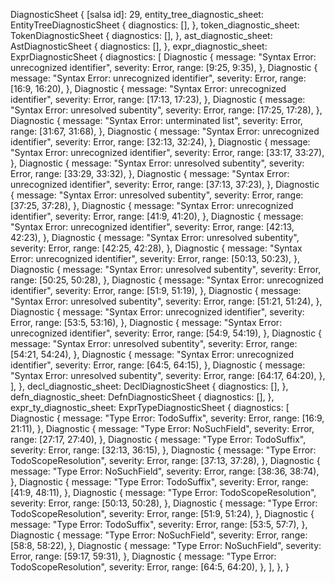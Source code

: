 DiagnosticSheet {
    [salsa id]: 29,
    entity_tree_diagnostic_sheet: EntityTreeDiagnosticSheet {
        diagnostics: [],
    },
    token_diagnostic_sheet: TokenDiagnosticSheet {
        diagnostics: [],
    },
    ast_diagnostic_sheet: AstDiagnosticSheet {
        diagnostics: [],
    },
    expr_diagnostic_sheet: ExprDiagnosticSheet {
        diagnostics: [
            Diagnostic {
                message: "Syntax Error: unrecognized identifier",
                severity: Error,
                range: [9:25, 9:35),
            },
            Diagnostic {
                message: "Syntax Error: unrecognized identifier",
                severity: Error,
                range: [16:9, 16:20),
            },
            Diagnostic {
                message: "Syntax Error: unrecognized identifier",
                severity: Error,
                range: [17:13, 17:23),
            },
            Diagnostic {
                message: "Syntax Error: unresolved subentity",
                severity: Error,
                range: [17:25, 17:28),
            },
            Diagnostic {
                message: "Syntax Error: unterminated list",
                severity: Error,
                range: [31:67, 31:68),
            },
            Diagnostic {
                message: "Syntax Error: unrecognized identifier",
                severity: Error,
                range: [32:13, 32:24),
            },
            Diagnostic {
                message: "Syntax Error: unrecognized identifier",
                severity: Error,
                range: [33:17, 33:27),
            },
            Diagnostic {
                message: "Syntax Error: unresolved subentity",
                severity: Error,
                range: [33:29, 33:32),
            },
            Diagnostic {
                message: "Syntax Error: unrecognized identifier",
                severity: Error,
                range: [37:13, 37:23),
            },
            Diagnostic {
                message: "Syntax Error: unresolved subentity",
                severity: Error,
                range: [37:25, 37:28),
            },
            Diagnostic {
                message: "Syntax Error: unrecognized identifier",
                severity: Error,
                range: [41:9, 41:20),
            },
            Diagnostic {
                message: "Syntax Error: unrecognized identifier",
                severity: Error,
                range: [42:13, 42:23),
            },
            Diagnostic {
                message: "Syntax Error: unresolved subentity",
                severity: Error,
                range: [42:25, 42:28),
            },
            Diagnostic {
                message: "Syntax Error: unrecognized identifier",
                severity: Error,
                range: [50:13, 50:23),
            },
            Diagnostic {
                message: "Syntax Error: unresolved subentity",
                severity: Error,
                range: [50:25, 50:28),
            },
            Diagnostic {
                message: "Syntax Error: unrecognized identifier",
                severity: Error,
                range: [51:9, 51:19),
            },
            Diagnostic {
                message: "Syntax Error: unresolved subentity",
                severity: Error,
                range: [51:21, 51:24),
            },
            Diagnostic {
                message: "Syntax Error: unrecognized identifier",
                severity: Error,
                range: [53:5, 53:16),
            },
            Diagnostic {
                message: "Syntax Error: unrecognized identifier",
                severity: Error,
                range: [54:9, 54:19),
            },
            Diagnostic {
                message: "Syntax Error: unresolved subentity",
                severity: Error,
                range: [54:21, 54:24),
            },
            Diagnostic {
                message: "Syntax Error: unrecognized identifier",
                severity: Error,
                range: [64:5, 64:15),
            },
            Diagnostic {
                message: "Syntax Error: unresolved subentity",
                severity: Error,
                range: [64:17, 64:20),
            },
        ],
    },
    decl_diagnostic_sheet: DeclDiagnosticSheet {
        diagnostics: [],
    },
    defn_diagnostic_sheet: DefnDiagnosticSheet {
        diagnostics: [],
    },
    expr_ty_diagnostic_sheet: ExprTypeDiagnosticSheet {
        diagnostics: [
            Diagnostic {
                message: "Type Error: TodoSuffix",
                severity: Error,
                range: [16:9, 21:11),
            },
            Diagnostic {
                message: "Type Error: NoSuchField",
                severity: Error,
                range: [27:17, 27:40),
            },
            Diagnostic {
                message: "Type Error: TodoSuffix",
                severity: Error,
                range: [32:13, 36:15),
            },
            Diagnostic {
                message: "Type Error: TodoScopeResolution",
                severity: Error,
                range: [37:13, 37:28),
            },
            Diagnostic {
                message: "Type Error: NoSuchField",
                severity: Error,
                range: [38:36, 38:74),
            },
            Diagnostic {
                message: "Type Error: TodoSuffix",
                severity: Error,
                range: [41:9, 48:11),
            },
            Diagnostic {
                message: "Type Error: TodoScopeResolution",
                severity: Error,
                range: [50:13, 50:28),
            },
            Diagnostic {
                message: "Type Error: TodoScopeResolution",
                severity: Error,
                range: [51:9, 51:24),
            },
            Diagnostic {
                message: "Type Error: TodoSuffix",
                severity: Error,
                range: [53:5, 57:7),
            },
            Diagnostic {
                message: "Type Error: NoSuchField",
                severity: Error,
                range: [58:8, 58:22),
            },
            Diagnostic {
                message: "Type Error: NoSuchField",
                severity: Error,
                range: [59:17, 59:31),
            },
            Diagnostic {
                message: "Type Error: TodoScopeResolution",
                severity: Error,
                range: [64:5, 64:20),
            },
        ],
    },
}